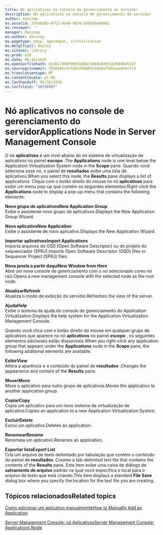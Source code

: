 ```yaml
---
title: Nó aplicativos no console de gerenciamento do servidor
description: Nó aplicativos no console de gerenciamento do servidor
author: dansimp
ms.assetid: 27edbd83-0fc2-4a40-9834-d5db5be06681
ms.reviewer: ''
manager: dansimp
ms.author: dansimp
ms.pagetype: mdop, appcompat, virtualization
ms.mktglfcycl: deploy
ms.sitesec: library
ms.prod: w10
ms.date: 06/16/2016
ms.openlocfilehash: 62db1799970031bdb673669203851639880451d7
ms.sourcegitcommit: 354664bc527d93f80687cd2eba70d1eea024c7c3
ms.translationtype: MT
ms.contentlocale: pt-BR
ms.lasthandoff: 06/26/2020
ms.locfileid: "10798987"
---
```

# <span data-ttu-id="37f1a-103">Nó aplicativos no console de gerenciamento do servidor</span><span class="sxs-lookup"><span data-stu-id="37f1a-103">Applications Node in Server Management Console</span></span>


<span data-ttu-id="37f1a-104">O nó **aplicativos** é um nível abaixo do nó sistema de virtualização de aplicativos no painel **escopo** .</span><span class="sxs-lookup"><span data-stu-id="37f1a-104">The **Applications** node is one level below the Application Virtualization System node in the **Scope** pane.</span></span> <span data-ttu-id="37f1a-105">Quando você seleciona esse nó, o painel de **resultados** exibe uma lista de aplicativos.</span><span class="sxs-lookup"><span data-stu-id="37f1a-105">When you select this node, the **Results** pane displays a list of applications.</span></span> <span data-ttu-id="37f1a-106">Clique com o botão direito do mouse no nó **aplicativos** para exibir um menu pop-up que contém os seguintes elementos:</span><span class="sxs-lookup"><span data-stu-id="37f1a-106">Right-click the **Applications** node to display a pop-up menu that contains the following elements:</span></span>

<a href="" id="new-application-group"></a>**<span data-ttu-id="37f1a-107">Novo grupo de aplicativos</span><span class="sxs-lookup"><span data-stu-id="37f1a-107">New Application Group</span></span>**  
<span data-ttu-id="37f1a-108">Exibe o assistente novo grupo de aplicativos.</span><span class="sxs-lookup"><span data-stu-id="37f1a-108">Displays the New Application Group Wizard.</span></span>

<a href="" id="new-application"></a>**<span data-ttu-id="37f1a-109">Novo aplicativo</span><span class="sxs-lookup"><span data-stu-id="37f1a-109">New Application</span></span>**  
<span data-ttu-id="37f1a-110">Exibe o assistente de novo aplicativo.</span><span class="sxs-lookup"><span data-stu-id="37f1a-110">Displays the New Application Wizard.</span></span>

<a href="" id="import-applications"></a>**<span data-ttu-id="37f1a-111">Importar aplicativos</span><span class="sxs-lookup"><span data-stu-id="37f1a-111">Import Applications</span></span>**  
<span data-ttu-id="37f1a-112">Importa arquivos do OSD (Open Software Descriptor) ou do projeto do sequenciador (SPRJ).</span><span class="sxs-lookup"><span data-stu-id="37f1a-112">Imports Open Software Descriptor (OSD) files or Sequencer Project (SPRJ) files.</span></span>

<a href="" id="new-window-from-here"></a>**<span data-ttu-id="37f1a-113">Nova janela a partir daqui</span><span class="sxs-lookup"><span data-stu-id="37f1a-113">New Window from Here</span></span>**  
<span data-ttu-id="37f1a-114">Abre um novo console de gerenciamento com o nó selecionado como nó raiz.</span><span class="sxs-lookup"><span data-stu-id="37f1a-114">Opens a new management console with the selected node as the root node.</span></span>

<a href="" id="refresh"></a>**<span data-ttu-id="37f1a-115">Atualizar</span><span class="sxs-lookup"><span data-stu-id="37f1a-115">Refresh</span></span>**  
<span data-ttu-id="37f1a-116">Atualiza o modo de exibição do servidor.</span><span class="sxs-lookup"><span data-stu-id="37f1a-116">Refreshes the view of the server.</span></span>

<a href="" id="help"></a>**<span data-ttu-id="37f1a-117">Ajuda</span><span class="sxs-lookup"><span data-stu-id="37f1a-117">Help</span></span>**  
<span data-ttu-id="37f1a-118">Exibe o sistema de ajuda do console de gerenciamento do Application Virtualization.</span><span class="sxs-lookup"><span data-stu-id="37f1a-118">Displays the help system for the Application Virtualization Management Console.</span></span>

<span data-ttu-id="37f1a-119">Quando você clica com o botão direito do mouse em qualquer grupo de aplicativos que aparece no nó **aplicativos** no painel **escopo** , os seguintes elementos adicionais estão disponíveis.</span><span class="sxs-lookup"><span data-stu-id="37f1a-119">When you right-click any application group that appears under the **Applications** node in the **Scope** pane, the following additional elements are available.</span></span>

<a href="" id="view"></a>**<span data-ttu-id="37f1a-120">Exibir</span><span class="sxs-lookup"><span data-stu-id="37f1a-120">View</span></span>**  
<span data-ttu-id="37f1a-121">Altera a aparência e o conteúdo do painel de **resultados** .</span><span class="sxs-lookup"><span data-stu-id="37f1a-121">Changes the appearance and content of the **Results** pane.</span></span>

<a href="" id="move"></a>**<span data-ttu-id="37f1a-122">Mover</span><span class="sxs-lookup"><span data-stu-id="37f1a-122">Move</span></span>**  
<span data-ttu-id="37f1a-123">Move o aplicativo para outro grupo de aplicativos.</span><span class="sxs-lookup"><span data-stu-id="37f1a-123">Moves the application to another application group.</span></span>

<a href="" id="copy"></a>**<span data-ttu-id="37f1a-124">Copiar</span><span class="sxs-lookup"><span data-stu-id="37f1a-124">Copy</span></span>**  
<span data-ttu-id="37f1a-125">Copia um aplicativo para um novo sistema de virtualização de aplicativo.</span><span class="sxs-lookup"><span data-stu-id="37f1a-125">Copies an application to a new Application Virtualization System.</span></span>

<a href="" id="delete"></a>**<span data-ttu-id="37f1a-126">Excluir</span><span class="sxs-lookup"><span data-stu-id="37f1a-126">Delete</span></span>**  
<span data-ttu-id="37f1a-127">Exclui um aplicativo.</span><span class="sxs-lookup"><span data-stu-id="37f1a-127">Deletes an application.</span></span>

<a href="" id="rename"></a>**<span data-ttu-id="37f1a-128">Renomear</span><span class="sxs-lookup"><span data-stu-id="37f1a-128">Rename</span></span>**  
<span data-ttu-id="37f1a-129">Renomeia um aplicativo.</span><span class="sxs-lookup"><span data-stu-id="37f1a-129">Renames an application.</span></span>

<a href="" id="export-list"></a>**<span data-ttu-id="37f1a-130">Exportar lista</span><span class="sxs-lookup"><span data-stu-id="37f1a-130">Export List</span></span>**  
<span data-ttu-id="37f1a-131">Cria um arquivo de texto delimitado por tabulação que contém o conteúdo do painel de **resultados** .</span><span class="sxs-lookup"><span data-stu-id="37f1a-131">Creates a tab-delimited text file that contains the contents of the **Results** pane.</span></span> <span data-ttu-id="37f1a-132">Este item exibe uma caixa de diálogo de **salvamento de arquivo** padrão na qual você especifica o local para o arquivo de texto que está criando.</span><span class="sxs-lookup"><span data-stu-id="37f1a-132">This item displays a standard **File Save** dialog box where you specify the location for the text file you are creating.</span></span>

## <span data-ttu-id="37f1a-133">Tópicos relacionados</span><span class="sxs-lookup"><span data-stu-id="37f1a-133">Related topics</span></span>


[<span data-ttu-id="37f1a-134">Como adicionar um aplicativo manualmente</span><span class="sxs-lookup"><span data-stu-id="37f1a-134">How to Manually Add an Application</span></span>](how-to-manually-add-an-application.md)

[<span data-ttu-id="37f1a-135">Server Management Console: nó Aplicativos</span><span class="sxs-lookup"><span data-stu-id="37f1a-135">Server Management Console: Applications Node</span></span>](server-management-console-applications-node.md)

 

 





